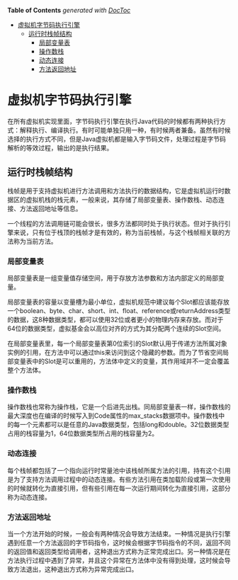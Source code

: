 <!-- START doctoc generated TOC please keep comment here to allow auto update -->
<!-- DON'T EDIT THIS SECTION, INSTEAD RE-RUN doctoc TO UPDATE -->
**Table of Contents**  *generated with [DocToc](https://github.com/thlorenz/doctoc)*

- [虚拟机字节码执行引擎](#%E8%99%9A%E6%8B%9F%E6%9C%BA%E5%AD%97%E8%8A%82%E7%A0%81%E6%89%A7%E8%A1%8C%E5%BC%95%E6%93%8E)
  - [运行时栈帧结构](#%E8%BF%90%E8%A1%8C%E6%97%B6%E6%A0%88%E5%B8%A7%E7%BB%93%E6%9E%84)
    - [局部变量表](#%E5%B1%80%E9%83%A8%E5%8F%98%E9%87%8F%E8%A1%A8)
    - [操作数栈](#%E6%93%8D%E4%BD%9C%E6%95%B0%E6%A0%88)
    - [动态连接](#%E5%8A%A8%E6%80%81%E8%BF%9E%E6%8E%A5)
    - [方法返回地址](#%E6%96%B9%E6%B3%95%E8%BF%94%E5%9B%9E%E5%9C%B0%E5%9D%80)

<!-- END doctoc generated TOC please keep comment here to allow auto update -->

# 虚拟机字节码执行引擎

在所有虚拟机实现里面，字节码执行引擎在执行Java代码的时候都有两种执行方式：解释执行、编译执行。有时可能单独只用一种，有时候两者兼备。虽然有时候选择的执行方式不同，但是Java虚拟机都是输入字节码文件，处理过程是字节码解析的等效过程，输出的是执行结果。

## 运行时栈帧结构

栈帧是用于支持虚拟机进行方法调用和方法执行的数据结构，它是虚拟机运行时数据区的虚拟机栈的栈元素，一般来说，其存储了局部变量表、操作数栈、动态连接、方法返回地址等信息。

一个线程的方法调用链可能会很长，很多方法都同时处于执行状态。但对于执行引擎来说，只有位于栈顶的栈帧才是有效的，称为当前栈帧，与这个栈帧相关联的方法称为当前方法。

### 局部变量表

局部变量表是一组变量值存储空间，用于存放方法参数和方法内部定义的局部变量。

局部变量表的容量以变量槽为最小单位，虚拟机规范中建议每个Slot都应该能存放一个boolean、byte、char、short、int、float、reference或returnAddress类型的数据，这8种数据类型，都可以使用32位或者更小的物理内存来存放。而对于64位的数据类型，虚拟基金会以高位对齐的方式为其分配两个连续的Slot空间。

在局部变量表里，每一个局部变量表第0位索引的Slot默认用于传递方法所属对象实例的引用，在方法中可以通过this来访问到这个隐藏的参数。而为了节省空间局部变量表中的Slot是可以重用的，方法体中定义的变量，其作用域并不一定会覆盖整个方法体。

### 操作数栈

操作数栈也常称为操作栈，它是一个后进先出栈。同局部变量表一样，操作数栈的最大深度也在编译的时候写入到Code属性的max_stacks数据项中。操作数栈中的每一个元素都可以是任意的Java数据类型，包括long和double。32位数据类型占用的栈容量为1，64位数据类型所占用的栈容量为2。

### 动态连接

每个栈帧都包括了一个指向运行时常量池中该栈帧所属方法的引用，持有这个引用是为了支持方法调用过程中的动态连接。有些方法引用在类加载阶段或第一次使用的时候就转化为直接引用，但有些引用在每一次运行期间转化为直接引用，这部分称为动态连接。

### 方法返回地址

当一个方法开始的时候，一般会有两种情况会导致方法结束。一种情况是执行引擎遇到任意一个方法返回的字节码指令，这时候会根据字节码指令的不同，返回不同的返回值和返回类型给调用者，这种退出方式称为正常完成出口。另一种情况是在方法执行过程中遇到了异常，并且这个异常在方法体中没有得到处理，这时候会导致方法退出，这种退出方式称为异常完成出口。

